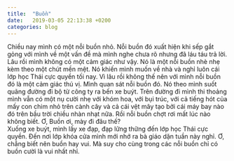 ```yaml
---
title:  "Buồn"
date:   2019-03-05 22:13:38 +0200
categories: blog
---
```

Chiều nay mình có một nỗi buồn nhỏ. Nỗi buồn đó xuất hiện khi sếp gắt gỏng với mình về một vấn đề mà mình nghe chưa rõ nhưng đã láu táu trả lời. Lâu rồi mình không có một cảm giác như vậy. Nó là một nỗi buồn nhè nhẹ kèm theo một chút mền mệt. Nó khiến mình muốn về nhà và nghỉ luôn cái lớp học Thái cực quyền tối nay. Vì lâu rồi không thế nên với mình nỗi buồn đó là một cảm giác thú vị. Mình quan sát nỗi buồn đó. Nó theo mình suốt quãng đường đi bộ từ công ty ra bến xe buýt. Trên đường đi mình thi thoảng mình vẫn có một nụ cười nhẹ với khóm hoa, với bụi trúc, với cả tiếng hót của mấy con chim nhỏ trên cành cây và cả cái vệt mây tạo bởi cái máy bay nào đó trên bầu trời chiều nhàn nhạt nữa. Rồi nỗi buồn chợt rơi mất lúc nào không biết. Ơ, Buồn ơi, mày đi đâu thế?  
Xuống xe buýt, mình lấy xe đạp, đạp lững thững đến lớp học Thái cực quyền. Đến nơi lớp khóa cửa mình mới nhớ ra bà giáo dặn tuần này nghỉ. Ơ, chẳng biết nên buồn hay vui. Mà suy cho cùng trong các nỗi buồn chỉ có buồn cười là vui nhất nhỉ.
